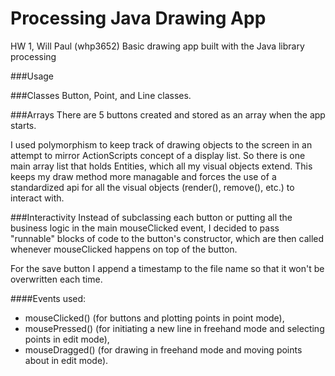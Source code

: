 Processing Java Drawing App
===========

HW 1, Will Paul (whp3652)
Basic drawing app built with the Java library processing

###Usage


###Classes
Button, Point, and Line classes. 

###Arrays
There are 5 buttons created and stored as an array when the app starts.

I used polymorphism to keep track of drawing objects to the screen in an attempt to mirror ActionScripts concept of a display list. So there is one main array list that holds Entities, which all my visual objects extend. This keeps my draw method more managable and forces the use of a standardized api for all the visual objects (render(), remove(), etc.) to interact with.

###Interactivity
Instead of subclassing each button or putting all the business logic in the main mouseClicked event, I decided to pass "runnable" blocks of code to the button's constructor, which are then called whenever mouseClicked happens on top of the button.

For the save button I append a timestamp to the file name so that it won't be overwritten each time.

####Events used:
- mouseClicked() (for buttons and plotting points in point mode),
- mousePressed() (for initiating a new line in freehand mode and selecting points in edit mode),
- mouseDragged() (for drawing in freehand mode and moving points about in edit mode).
